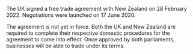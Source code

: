 The UK signed a free trade agreement with New Zealand on 28 February 2022. Negotiations were launched on 17 June 2020.

The agreement is not yet in force. Both the UK and New Zealand are required to complete their respective domestic procedures for the agreement to come into effect. Once approved by both parliaments, businesses will be able to trade under its terms.
